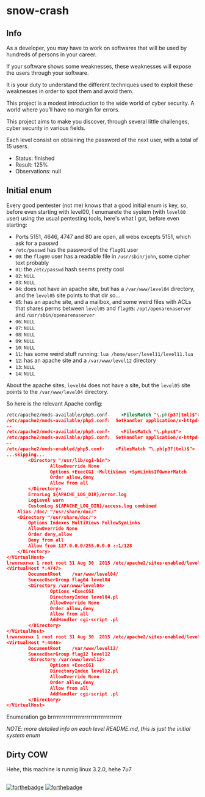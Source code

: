 # snow-crash

## Info

As a developer, you may have to work on softwares that will be used by hundreds
of persons in your career.

If your software shows some weaknesses, these weaknesses will expose the users
through your software.

It is your duty to understand the different techniques used to exploit these
weaknesses in order to spot them and avoid them.

This project is a modest introduction to the wide world of cyber security.
A world where you’ll have no margin for errors.

This project aims to make you discover, through several little challenges,
cyber security in various fields.

Each level consist on obtaining the password of the next user, with a total of
15 users.

- Status: finished
- Result: 125%
- Observations: null

## Initial enum

Every good pentester (not me) knows that a good initial enum is key, so, before
even starting with level00, I enumarete the system (with `level00` user) using
the usual pentesting tools, here's what I got, before even starting:

- Ports 5151, 4646, 4747 and 80 are open, all webs excepts 5151, which ask for a passwd
- `/etc/passwd` has the password of the `flag01` user
- `00`: the `flag00` user has a readable file in `/usr/sbin/john`, some cipher text probably
- `01`: the `/etc/passwd` hash seems pretty cool
- `02`: `NULL`
- `03`: `NULL`
- `04`: does not have an apache site, but has a `/var/www/level04` directory, and the `level05` site points to that dir so...
- `05`: has an apache site, and a mailbox, and some weird files with ACLs that shares perms between `level05` and `flag05`: `/opt/openarenaserver` and `/usr/sbin/openarenaserver`
- `06`: `NULL`
- `07`: `NULL`
- `08`: `NULL`
- `09`: `NULL`
- `10`: `NULL`
- `11`: has some weird stuff running: `lua /home/user/level11/level11.lua`
- `12`: has an apache site and a `/var/www/level12` directory
- `13`: `NULL`
- `14`: `NULL`

About the apache sites, `level04` does not have a site, but the `level05` site
points to the `/var/www/level04` directory.

So here is the relevant Apache config:
```xml
/etc/apache2/mods-available/php5.conf-    <FilesMatch "\.ph(p3?|tml)$">
/etc/apache2/mods-available/php5.conf:  SetHandler application/x-httpd-php
--
/etc/apache2/mods-available/php5.conf-    <FilesMatch "\.phps$">
/etc/apache2/mods-available/php5.conf:  SetHandler application/x-httpd-php-source
--
/etc/apache2/mods-enabled/php5.conf-    <FilesMatch "\.ph(p3?|tml)$">
...skipping...
        <Directory "/usr/lib/cgi-bin">
                AllowOverride None
                Options +ExecCGI -MultiViews +SymLinksIfOwnerMatch
                Order allow,deny
                Allow from all
        </Directory>
        ErrorLog ${APACHE_LOG_DIR}/error.log
        LogLevel warn
        CustomLog ${APACHE_LOG_DIR}/access.log combined
    Alias /doc/ "/usr/share/doc/"
    <Directory "/usr/share/doc/">
        Options Indexes MultiViews FollowSymLinks
        AllowOverride None
        Order deny,allow
        Deny from all
        Allow from 127.0.0.0/255.0.0.0 ::1/128
    </Directory>
</VirtualHost>
lrwxrwxrwx 1 root root 31 Aug 30  2015 /etc/apache2/sites-enabled/level05.conf -> ../sites-available/level05.conf
<VirtualHost *:4747>
        DocumentRoot    /var/www/level04/
        SuexecUserGroup flag04 level04
        <Directory /var/www/level04>
                Options +ExecCGI
                DirectoryIndex level04.pl
                AllowOverride None
                Order allow,deny
                Allow from all
                AddHandler cgi-script .pl
        </Directory>
</VirtualHost>
lrwxrwxrwx 1 root root 31 Aug 30  2015 /etc/apache2/sites-enabled/level12.conf -> ../sites-available/level12.conf
<VirtualHost *:4646>
        DocumentRoot    /var/www/level12/
        SuexecUserGroup flag12 level12
        <Directory /var/www/level12>
                Options +ExecCGI
                DirectoryIndex level12.pl
                AllowOverride None
                Order allow,deny
                Allow from all
                AddHandler cgi-script .pl
        </Directory>
</VirtualHost>
```

Enumeration go brrrrrrrrrrrrrrrrrrrrrrrrrrrrrrrrrr

*NOTE: more detailed info on each level README.md, this is just the initial system enum*

## Dirty COW

Hehe, this machine is runnig linux 3.2.0, hehe 7u7

##

[![forthebadge](https://forthebadge.com/images/badges/makes-people-smile.svg)](https://forthebadge.com)
[![forthebadge](https://forthebadge.com/images/badges/no-ragrets.svg)](https://forthebadge.com)
